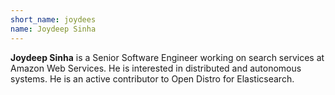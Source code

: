 ```yaml
---
short_name: joydees
name: Joydeep Sinha
---
```

**Joydeep Sinha** is a Senior Software Engineer working on search services at Amazon Web Services. He is interested in distributed and autonomous systems. He is an active contributor to Open Distro for Elasticsearch.
